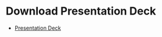 # Download Presentation Deck

  - [Presentation Deck](https://kodekloud.com/topic/download-presentation-deck-7/)

